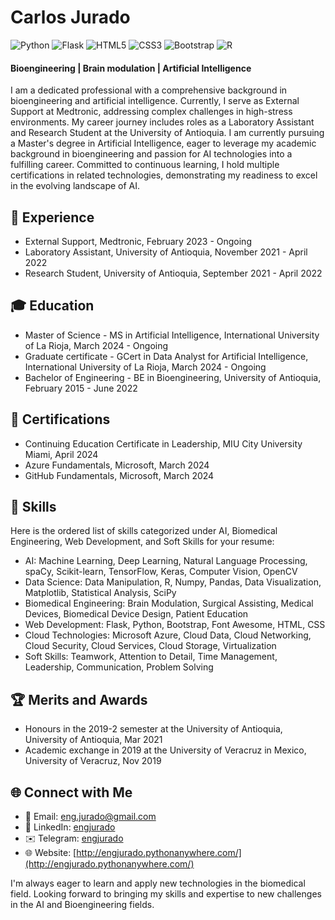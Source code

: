 # Carlos Jurado

![Python](https://img.shields.io/badge/python-3670A0?style=for-the-badge&logo=python&logoColor=ffdd54)
![Flask](https://img.shields.io/badge/flask-%23000.svg?style=for-the-badge&logo=flask&logoColor=white)
![HTML5](https://img.shields.io/badge/html5-%23E34F26.svg?style=for-the-badge&logo=html5&logoColor=white)
![CSS3](https://img.shields.io/badge/css3-%231572B6.svg?style=for-the-badge&logo=css3&logoColor=white)
![Bootstrap](https://img.shields.io/badge/bootstrap-%238511FA.svg?style=for-the-badge&logo=bootstrap&logoColor=white)
![R](https://img.shields.io/badge/r-%23276DC3.svg?style=for-the-badge&logo=r&logoColor=white)

#### Bioengineering | Brain modulation | Artificial Intelligence

I am a dedicated professional with a comprehensive background in bioengineering and artificial intelligence. Currently, I serve as External Support at Medtronic, addressing complex challenges in high-stress environments. My career journey includes roles as a Laboratory Assistant and Research Student at the University of Antioquia. I am currently pursuing a Master's degree in Artificial Intelligence, eager to leverage my academic background in bioengineering and passion for AI technologies into a fulfilling career. Committed to continuous learning, I hold multiple certifications in related technologies, demonstrating my readiness to excel in the evolving landscape of AI.

## 💼 Experience
- External Support, Medtronic, February 2023 - Ongoing
- Laboratory Assistant, University of Antioquia, November 2021 - April 2022
- Research Student, University of Antioquia, September 2021 - April 2022

## 🎓 Education
- Master of Science - MS in Artificial Intelligence, International University of La Rioja, March 2024 - Ongoing
- Graduate certificate - GCert in Data Analyst for Artificial Intelligence, International University of La Rioja, March 2024 - Ongoing
- Bachelor of Engineering - BE in Bioengineering, University of Antioquia, February 2015 - June 2022

## 📜 Certifications

- Continuing Education Certificate in Leadership, MIU City University Miami, April 2024
- Azure Fundamentals, Microsoft, March 2024
- GitHub Fundamentals, Microsoft, March 2024

## 🧠 Skills

Here is the ordered list of skills categorized under AI, Biomedical Engineering, Web Development, and Soft Skills for your resume:

- AI: Machine Learning, Deep Learning, Natural Language Processing, spaCy, Scikit-learn, TensorFlow, Keras, Computer Vision, OpenCV
- Data Science: Data Manipulation, R, Numpy, Pandas, Data Visualization, Matplotlib, Statistical Analysis, SciPy
- Biomedical Engineering: Brain Modulation, Surgical Assisting, Medical Devices, Biomedical Device Design, Patient Education
- Web Development: Flask, Python, Bootstrap, Font Awesome, HTML, CSS
- Cloud Technologies: Microsoft Azure, Cloud Data, Cloud Networking, Cloud Security, Cloud Services, Cloud Storage, Virtualization
- Soft Skills: Teamwork, Attention to Detail, Time Management, Leadership, Communication, Problem Solving

## 🏆 Merits and Awards

- Honours in the 2019-2 semester at the University of Antioquia, University of Antioquia, Mar 2021
- Academic exchange in 2019 at the University of Veracruz in Mexico, University of Veracruz, Nov 2019

## 🌐 Connect with Me
- 📧 Email: eng.jurado@gmail.com
- 💼 LinkedIn: [engjurado](https://www.linkedin.com/in/engjurado/)
- ✉️ Telegram: [engjurado](https://telegram.me/engjurado)
- 🌐 Website: [http://engjurado.pythonanywhere.com/](http://engjurado.pythonanywhere.com/)

I'm always eager to learn and apply new technologies in the biomedical field. Looking forward to bringing my skills and expertise to new challenges in the AI and Bioengineering fields.
